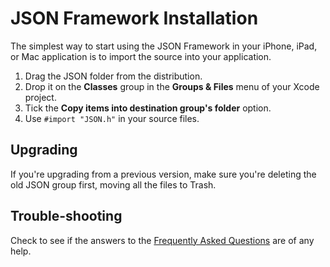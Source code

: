 JSON Framework Installation
===========================

The simplest way to start using the JSON Framework in your iPhone, iPad, or Mac application is to import the source into your application. 

1. Drag the JSON folder from the distribution.
1. Drop it on the **Classes** group in the **Groups & Files** menu of your Xcode project.
1. Tick the **Copy items into destination group's folder** option.
1. Use `#import "JSON.h"` in  your source files.

Upgrading
---------

If you're upgrading from a previous version, make sure you're deleting the old JSON group first, moving all the files to Trash.

Trouble-shooting
----------------

Check to see if the answers to the [Frequently Asked Questions][faq] are of any help.


[faq]: http://code.google.com/p/json-framework/wiki/FAQ